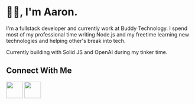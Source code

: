 # 👋🏾, I'm Aaron.

I'm a fullstack developer and currently work at Buddy Technology. I spend most of my professional time writing Node.js and my freetime learning new technologies and helping other's break into tech.

Currently building with Solid JS and OpenAI during my tinker time.

## Connect With Me

<a href="https://www.linkedin.com/in/aaronware/"><img src="https://upload.wikimedia.org/wikipedia/commons/thumb/c/ca/LinkedIn_logo_initials.png/640px-LinkedIn_logo_initials.png" height="45" width="45"></a> <a href="https://discordapp.com/users/617759522190131210"><img src="https://www.freepnglogos.com/uploads/discord-logo-png/discord-logo-logodownload-download-logotipos-1.png" height="45" width="45" padding-left="5"></a>






  
